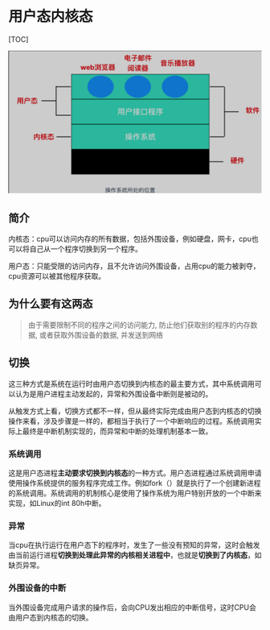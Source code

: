 # 用户态内核态

[TOC]

![image-20210418152729772](images/image-20210418152729772.png)



## 简介

内核态：cpu可以访问内存的所有数据，包括外围设备，例如硬盘，网卡，cpu也可以将自己从一个程序切换到另一个程序。

用户态：只能受限的访问内存，且不允许访问外围设备，占用cpu的能力被剥夺，cpu资源可以被其他程序获取。



## 为什么要有这两态

> 由于需要限制不同的程序之间的访问能力, 防止他们获取别的程序的内存数据, 或者获取外围设备的数据, 并发送到网络





## 切换

这三种方式是系统在运行时由用户态切换到内核态的最主要方式，其中系统调用可以认为是用户进程主动发起的，异常和外围设备中断则是被动的。

从触发方式上看，切换方式都不一样，但从最终实际完成由用户态到内核态的切换操作来看，涉及步骤是一样的，都相当于执行了一个中断响应的过程。系统调用实际上最终是中断机制实现的，而异常和中断的处理机制基本一致。



### 系统调用

这是用户态进程**主动要求切换到内核态**的一种方式。用户态进程通过系统调用申请使用操作系统提供的服务程序完成工作。例如fork（）就是执行了一个创建新进程的系统调用。系统调用的机制核心是使用了操作系统为用户特别开放的一个中断来实现，如Linux的int 80h中断。



### 异常

当cpu在执行运行在用户态下的程序时，发生了一些没有预知的异常，这时会触发由当前运行进程**切换到处理此异常的内核相关进程中**，也就是**切换到了内核态**，如缺页异常。



### 外围设备的中断

 当外围设备完成用户请求的操作后，会向CPU发出相应的中断信号，这时CPU会由用户态到内核态的切换。